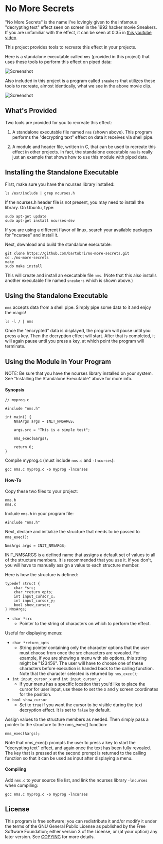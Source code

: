 No More Secrets
===============

"No More Secrets" is the name I've lovingly given to the infamous "decrypting text" effect seen on
screen in the 1992 hacker movie Sneakers. If you are unfamiliar with the effect, it can be seen
at 0:35 in [this youtube video](https://www.youtube.com/watch?v=F5bAa6gFvLs&t=35).

This project provides tools to recreate this effect in your projects.

Here is a standalone executable called `nms` (provided in this project) that uses these tools to
perform this effect on piped data:

![Screenshot](http://i.imgur.com/ezF3xkN.gif)

Also included in this project is a program called `sneakers` that utilizes these tools to recreate,
almost identically, what we see in the above movie clip. 

![Screenshot](http://www.tackboard.world/no_more_secrets.gif)

What's Provided
---------------

Two tools are provided for you to recreate this effect:

1. A standalone executable file named `nms` (shown above). This program performs the "decrypting text" effect on data it receives via shell pipe.

2. A module and header file, written in C, that can be used to recreate this effect in other projects. In fact, the standalone executable `nms` is really just an example that shows how to use this module with piped data.

Installing the Standalone Executable
------------------------------------
First, make sure you have the ncurses library installed:
```
ls /usr/include | grep ncurses.h
```
If the ncurses.h header file is not present, you may need to install the library. On Ubuntu, type:
```
sudo apt-get update
sudo apt-get install ncurses-dev
```
If you are using a different flavor of linux, search your available packages for "ncurses" and install
it.

Next, download and build the standalone executable:
```
git clone https://github.com/bartobri/no-more-secrets.git
cd ./no-more-secrets
make
sudo make install
```

This will create and install an executable file `nms`. (Note that this also installs another
executable file named `sneakers` which is shown above.)

Using the Standalone Executable
-------------------------------

`nms` accepts data from a shell pipe. Simply pipe some data to it and enjoy the magic!
```
ls -l / | nms
```
Once the "encrypted" data is displayed, the program will pause until you press a key. Then the
decryption effect will start. After that is completed, it will again pause until
you press a key, at which point the program will terminate.

Using the Module in Your Program
---------------------------------

NOTE: Be sure that you have the ncurses library installed on your system. See "Installing the
Standalone Executable" above for more info.

#### Synopsis

```
// myprog.c

#include "nms.h"

int main() {
    NmsArgs args = INIT_NMSARGS;

    args.src = "This is a simple test";

    nms_exec(&args);

    return 0;
}

```
Compile myprog.c (must include `nms.c` and `-lncurses`):
```
gcc nms.c myprog.c -o myprog -lncurses
```

#### How-To

Copy these two files to your project:

```
nms.h
nms.c
```
Include `nms.h` in your program file:

```
#include "nms.h"
```
Next, declare and initialize the structure that needs to be passed to `nms_exec()`:
```
NmsArgs args = INIT_NMSARGS;
```
INIT_NMSARGS is a defined name that assigns a default set of values to all of the structure members. It
is recommended that you use it. If you don't,  you will have to manually assign a value to each
structure member.

Here is how the structure is defined:
```
typedef struct {
    char *src;
    char *return_opts;
    int input_cursor_x;
    int input_cursor_y;
    bool show_cursor;
} NmsArgs;
```
* `char *src`
  * Pointer to the string of characters on which to perform the effect.

Useful for displaying menus:

* `char *return_opts`
  * String pointer containing only the character options that the user must choose from once the src characters are revealed. For example, if you are showing a menu with six options, this string might be "123456". The user will have to choose one of these characters before execution is handed back to the calling function. Note that the character selected is returned by `nms_exec()`;
* `int input_cursor_x` and `int input_cursor_y`
  * If your menu has a specific location that you'd like to place the cursor for user input, use these to set the x and y screen coordinates for the position.
* `bool show_cursor`
  * Set to `true` if you want the cursor to be visible during the text decryption effect. It is set to `false` by default.

Assign values to the structure members as needed. Then simply pass a pointer to the structure to the
nms_exec() function:
```
nms_exec(&args);
```
Note that nms_exec() prompts the user to press a key to start the "decrypting text" effect, and again
once the text has been fully revealed. The key that is pressed at the second prompt is returned to the
calling function so that it can be used as input after displaying a menu. 

#### Compiling

Add `nms.c` to your source file list, and link the ncurses library `-lncurses` when compiling:
```
gcc nms.c myprog.c -o myprog -lncurses
```

License
-------

This program is free software; you can redistribute it and/or modify it under the terms of the GNU
General Public License as published by the Free Software Foundation; either version 3 of the License,
or (at your option) any later version.  See [COPYING](COPYING) for more details.
